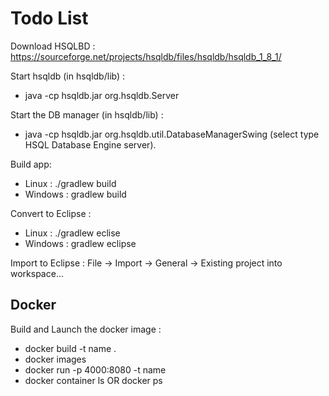 # Todo List

Download HSQLBD : https://sourceforge.net/projects/hsqldb/files/hsqldb/hsqldb_1_8_1/

Start hsqldb (in hsqldb/lib) : 
* java -cp hsqldb.jar org.hsqldb.Server

Start the DB manager (in hsqldb/lib) : 
* java -cp hsqldb.jar org.hsqldb.util.DatabaseManagerSwing 
(select type HSQL Database Engine server).

Build app: 
* Linux : ./gradlew build
* Windows : gradlew build

Convert to Eclipse : 
* Linux : ./gradlew eclise
* Windows : gradlew eclipse

Import to Eclipse : File ->  Import -> General -> Existing project into workspace...


## Docker

Build and Launch the docker image :
* docker build -t name .
* docker images
* docker run -p 4000:8080 -t name
* docker container ls OR docker ps